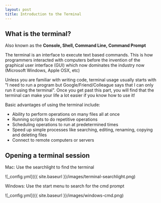 ```yaml
---
layout: post
title: Introduction to the Terminal
---
```


## What is the terminal? ##
Also known as the **Console, Shell, Command Line, Command Prompt**

The terminal is an interface to execute text based commands.  This is how programmers interacted with computers before the invention of the graphical user interface (GUI) which now dominates the industry now (Microsoft Windows, Apple OSX, etc)


Unless you are familiar with writing code, terminal usage usually starts with "I need to run a program but Google/Friend/Colleague says that I can only run it using the terminal".  Once you get past this part, you will find that the terminal can make your life a lot easier if you know how to use it!


Basic advantages of using the terminal include:
* Ability to perform operations on many files all at once 
* Running scripts to do repetitive operations
* Scheduling operations to run at predetermined times
* Speed up simple processes like searching, editing, renaming, copying and deleting files
* Connect to remote computers or servers

## Opening a terminal session ##
Mac: Use the searchlight to find the terminal

![_config.yml]({{ site.baseurl }}/images/terminal-searchlight.png)

Windows: Use the start menu to search for the cmd prompt

![_config.yml]({{ site.baseurl }}/images/windows-cmd.png)



